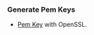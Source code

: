 ### Generate Pem Keys
- [Pem Key](https://kentakodashima.medium.com/generate-pem-keys-with-openssl-on-macos-ecac55791373) with OpenSSL.